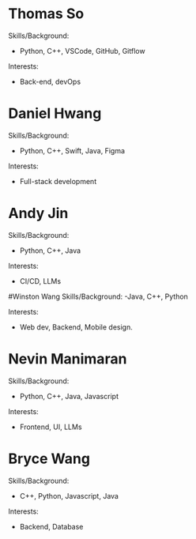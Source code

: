 # Thomas So
Skills/Background:
- Python, C++, VSCode, GitHub, Gitflow

Interests:
- Back-end, devOps

# Daniel Hwang
Skills/Background:
- Python, C++, Swift, Java, Figma

Interests:
- Full-stack development

# Andy Jin
Skills/Background:
- Python, C++, Java

Interests:
- CI/CD, LLMs

#Winston Wang
Skills/Background:
-Java, C++, Python

Interests:
- Web dev, Backend, Mobile design.

# Nevin Manimaran
Skills/Background:
- Python, C++, Java, Javascript

Interests:
- Frontend, UI, LLMs

# Bryce Wang
Skills/Background:
- C++, Python, Javascript, Java

Interests:
- Backend, Database
